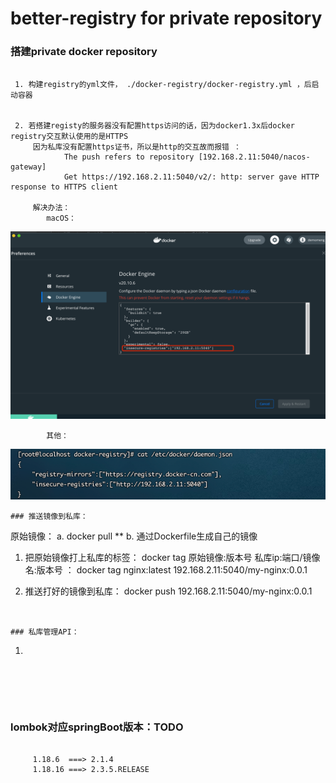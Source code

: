# better-registry for private repository

### 搭建private docker repository
````

 1. 构建registry的yml文件， ./docker-registry/docker-registry.yml ，后启动容器


 2. 若搭建registy的服务器没有配置https访问的话，因为docker1.3x后docker registry交互默认使用的是HTTPS
     因为私库没有配置https证书，所以是http的交互故而报错 ： 
            The push refers to repository [192.168.2.11:5040/nacos-gateway]
            Get https://192.168.2.11:5040/v2/: http: server gave HTTP response to HTTPS client
     
     解决办法： 
        macOS：
````
![img.png](images/img.png)
````
        其他：
````
![img_1.png](images/img_1.png)
````
### 推送镜像到私库：
````
 原始镜像：
    a. docker pull **
    b. 通过Dockerfile生成自己的镜像
       
 1. 把原始镜像打上私库的标签： docker tag 原始镜像:版本号 私库ip:端口/镜像名:版本号 ： 
    docker tag nginx:latest 192.168.2.11:5040/my-nginx:0.0.1
    
 2. 推送打好的镜像到私库：
    docker push 192.168.2.11:5040/my-nginx:0.0.1
 
````


### 私库管理API：
````
  1. 
  
````
  
  
  
  

````



### lombok对应springBoot版本：TODO

````

     1.18.6  ===> 2.1.4
     1.18.16 ===> 2.3.5.RELEASE  
     

````





        